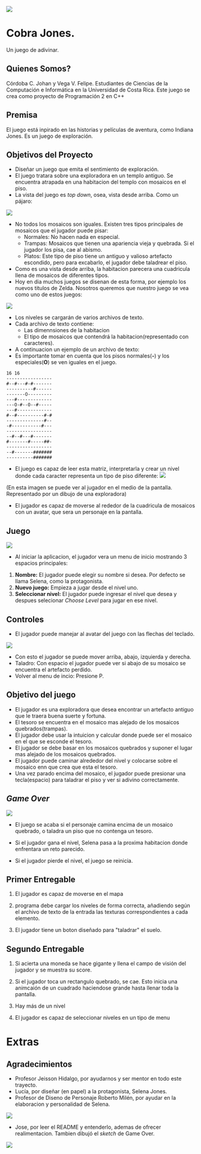 ![](https://i.imgur.com/ENAXPiO.jpg)

# Cobra Jones.
Un juego de adivinar.
## Quienes Somos?
Córdoba C. Johan y Vega V. Felipe.
 Estudiantes de Ciencias de la Computación e Informática en la Universidad de Costa Rica.
 Este juego se crea como proyecto de Programación 2 en C++

## Premisa
El juego está inpirado en las historias y películas de aventura, como Indiana Jones. Es un juego de exploración.

## Objetivos del Proyecto
* Diseñar un juego que emita el sentimiento de exploración.
* El juego tratara sobre una exploradora en un templo antiguo. Se encuentra atrapada en una habitacion del templo con mosaicos en el piso.
* La vista del juego es *top down*, osea, vista desde arriba. Como un pájaro:

![](https://i.imgur.com/iCow8ti.jpg)

* No todos los mosaicos son iguales. Existen tres tipos principales de mosaicos que el jugador puede pisar:
	* Normales: No hacen nada en especial.
	* Trampas: Mosaicos que tienen una apariencia vieja y quebrada. Si el jugador los pisa, cae al abismo.
	* Platos: Este tipo de piso tiene un antiguo y valioso artefacto escondido, pero para excabarlo, el jugador debe taladrear el piso.
* Como es una vista desde arriba, la habitacion parecera una cuadricula llena de mosaicos de diferentes tipos.
* Hoy en dia muchos juegos se disenan de esta forma, por ejemplo los nuevos titulos de Zelda. Nosotros queremos que nuestro juego se vea como uno de estos juegos:

![](https://i.imgur.com/awjBYDo.jpg)

* Los niveles se cargarán de varios archivos de texto.
* Cada archivo de texto contiene:
	* Las dimennsiones de la habitacion
	* El tipo de mosaicos que contendrá la habitacion(representado con caracteres).
* A continuacion un ejemplo de un archivo de texto:
* Es importante tomar en cuenta que los pisos normales(**-**) y los especiales(**O**) se ven iguales en el juego.

```
16 16
-----------------
#--#---#-#-------
----------#------
-------O---------
---#-------------
---O-#--O--#-----
---#-------------
#--#----------#-#
--------------#--
-#-----------#---
-----------------
--#--#---#-------
#-------#-----##-
-----------------
--#-------#######
----------#######
```
* El juego es capaz de leer esta matriz, interpretarla y crear un nivel donde cada caracter representa un tipo de piso diferente:
![](https://i.imgur.com/x3pDcdA.png)

(En esta imagen se puede ver al jugador en el medio de la pantalla. Representado por un dibujo de una exploradora)
* El jugador es capaz de moverse al rededor de la cuadricula de mosaicos con un avatar, que sera un personaje en la pantalla.

## Juego ##

![](https://i.imgur.com/eyvOikF.png)

* Al iniciar la aplicacion, el jugador vera un menu de inicio mostrando 3 espacios principales:
1. **Nombre:** El jugador puede elegir su nombre si desea. Por defecto se llama Selena, como la protagonista.
2. **Nuevo juego:** Empieza a jugar desde el nivel uno.
3. **Seleccionar nivel:** El jugador puede ingresar el nivel que desea y despues selecionar *Choose Level* para jugar en ese nivel.

## Controles ##
* El jugador puede manejar al avatar del juego con las flechas del teclado.

![](https://i.imgur.com/j0VfwaI.jpg)

* Con esto el jugador se puede mover arriba, abajo, izquierda y derecha.
* Taladro: Con espacio el jugador puede ver si abajo de su mosaico se encuentra el artefacto perdido.
* Volver al menu de incio: Presione P.

## Objetivo del juego ##
* El jugador es una exploradora que desea encontrar un artefacto antiguo que le traera buena suerte y fortuna.
* El tesoro se encuentra en el mosaico mas alejado de los mosaicos quebrados(trampas).
* El jugador debe usar la intuicion y calcular donde puede ser el mosaico en el que se esconde el tesoro.
* El jugador se debe basar en los mosaicos quebrados y suponer el lugar mas alejado de los mosaicos quebrados.
* El jugador puede caminar alrededor del nivel y colocarse sobre el mosaico enn que crea que esta el tesoro.
* Una vez parado encima del mosaico, el jugador puede presionar una tecla(espacio) para taladrar el piso y ver si adivino correctamente.

## *Game Over* ##

![](https://i.imgur.com/9S6D5A8.jpg)

* El juego se acaba si el personaje camina encima de un mosaico quebrado, o taladra un piso que no contenga un tesoro.

* Si el jugador gana el nivel, Selena pasa a la proxima habitacion donde enfrentara un reto parecido.

* Si el jugador pierde el nivel, el juego se reinicia. 


## Primer Entregable

1. El jugador es capaz de moverse en el mapa

2. programa debe cargar los niveles de forma correcta, añadiendo según el archivo de texto de la entrada las texturas correspondientes a cada elemento.

3. El jugador tiene un boton diseñado para "taladrar" el suelo.

## Segundo Entregable

1. Si acierta una moneda se hace gigante y llena el campo de visión del jugador y se muestra su score.

2. Si el jugador toca un rectangulo quebrado, se cae. Esto inicia una animcaión de un cuadrado haciendose grande hasta llenar toda la pantalla.

3. Hay más de un nivel

4. El jugador es capaz de seleccionar niveles en un tipo de menu

# Extras #

## Agradecimientos ##
* Profesor Jeisson Hidalgo, por ayudarnos y ser mentor en todo este trayecto.
* Lucía, por diseñar (en papel) a la protagonista, Selena Jones.
* Profesor de Diseno de Personaje Roberto Milén, por ayudar en la elaboracion y personalidad de Selena.

![](https://i.imgur.com/WlnVFZA.jpg)

* Jose, por leer el README y entenderlo, ademas de ofrecer realimentacion. Tambien dibujó el *sketch* de Game Over.

![](https://i.imgur.com/AlIqgty.jpg)

